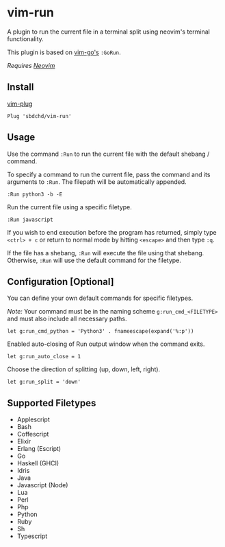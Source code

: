 # vim-run

A plugin to run the current file in a terminal split using neovim's terminal functionality.

This plugin is based on [vim-go's](https://github.com/fatih/vim-go) `:GoRun`.

_Requires [Neovim](https://neovim.io)_

## Install

[vim-plug](https://github.com/junegunn/vim-plug)

```viml
Plug 'sbdchd/vim-run'
```

## Usage

Use the command `:Run` to run the current file with the default shebang / command.

To specify a command to run the current file, pass the command and its arguments
to `:Run`. The filepath will be automatically appended.

```viml
:Run python3 -b -E
```

Run the current file using a specific filetype.

```viml
:Run javascript
```

If you wish to end execution before the program has returned, simply type
`<ctrl> + c` or return to normal mode by hitting `<escape>` and then type `:q`.

If the file has a shebang, `:Run` will execute the file using that shebang.
Otherwise, `:Run` will use the default command for the filetype.

## Configuration [Optional]

You can define your own default commands for specific filetypes.

_Note:_ Your command must be in the naming scheme `g:run_cmd_<FILETYPE>` and must
also include all necessary paths.

```viml
let g:run_cmd_python = 'Python3' . fnameescape(expand('%:p'))
```

Enabled auto-closing of Run output window when the command exits.

```viml
let g:run_auto_close = 1
```

Choose the direction of splitting (up, down, left, right).

```viml
let g:run_split = 'down'
```

## Supported Filetypes

- Applescript
- Bash
- Coffescript
- Elixir
- Erlang (Escript)
- Go
- Haskell (GHCI)
- Idris
- Java
- Javascript (Node)
- Lua
- Perl
- Php
- Python
- Ruby
- Sh
- Typescript
